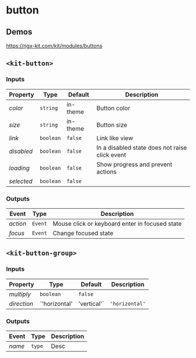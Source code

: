 # button

## Demos

https://ngx-kit.com/kit/modules/buttons

## `<kit-button>`

### Inputs

| Property | Type | Default | Description |
| --- | --- | --- | --- |
| *color* | `string` | in-theme | Button color |
| *size* | `string` | in-theme | Button size |
| *link* | `boolean` | `false` | Link like view |
| *disabled* | `boolean` | `false` | In a disabled state does not raise click event |
| *loading* | `boolean` | `false` | Show progress and prevent actions |
| *selected* | `boolean` | `false` | |

### Outputs

| Event | Type | Description |
| --- | --- | --- |
| *action* | `Event` | Mouse click or keyboard enter in focused state |
| *focus* | `Event` | Change focused state |

## `<kit-button-group>`

### Inputs

| Property | Type | Default | Description |
| --- | --- | --- | --- |
| *multiply* | `boolean` | `false` | |
| *direction* | `'horizontal' | 'vertical'` | `'horizontal'` | |

### Outputs

| Event | Type | Description |
| --- | --- | --- |
| *name* | `type` | Desc |
